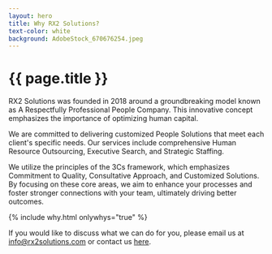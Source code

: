 ```yaml
---
layout: hero
title: Why RX2 Solutions?
text-color: white
background: AdobeStock_670676254.jpeg
---
```

# {{ page.title }}

RX2 Solutions was founded in 2018 around a groundbreaking model known as A Respectfully Professional People Company. This innovative concept emphasizes the importance of optimizing human capital.
 
We are committed to delivering customized People Solutions that meet each client's specific needs. Our services include comprehensive Human Resource Outsourcing, Executive Search, and Strategic Staffing. 
 
We utilize the principles of the 3Cs framework, which emphasizes Commitment to Quality, Consultative Approach, and Customized Solutions. By focusing on these core areas, we aim to enhance your processes and foster stronger connections with your team, ultimately driving better outcomes.

{% include why.html onlywhys="true" %}
  
<!--  -->  
If you would like to discuss what we can do for you, please email us at <a href="mailto:info@rx2solutions.com">info@rx2solutions.com</a> or contact us <a href="{{- site.baseurl -}}/contactus.html">here</a>.


